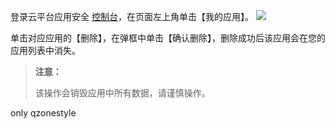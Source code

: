 登录云平台应用安全 [控制台](http://console.tce.fsphere.cn/legu/myapplication/index)，在页面左上角单击【我的应用】。
![](http://imgcache.tce.fsphere.cn/image/mc.qcloudimg.com/static/img/d976a46ba040d48e591718bfa2b379b6/image.png)

单击对应应用的【删除】，在弹框中单击【确认删除】，删除成功后该应用会在您的应用列表中消失。
>**注意：**
>
>该操作会销毁应用中所有数据，请谨慎操作。


only qzonestyle
